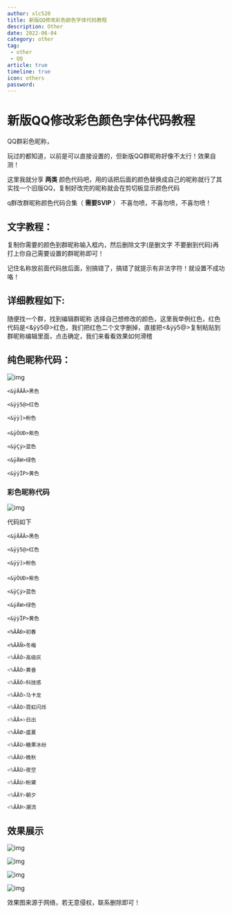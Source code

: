 ```yaml
---
author: xlc520
title: 新版QQ修改彩色颜色字体代码教程
description: Other
date: 2022-06-04
category: other
tag: 
 - other
 - QQ
article: true
timeline: true
icon: others
password: 
---
```


# 新版QQ修改彩色颜色字体代码教程

QQ群彩色昵称， 

 玩过的都知道，以前是可以直接设置的，但新版QQ群昵称好像不太行！效果自测！

这里我就分享 **两类** 颜色代码吧，用的话把后面的颜色替换成自己的昵称就行了其实找一个旧版QQ，复制好改完的昵称就会在剪切板显示颜色代码

q群改群昵称颜色代码合集（ **需要SVIP** ） 不喜勿喷，不喜勿喷，不喜勿喷！

## 文字教程：

复制你需要的颜色到群昵称输入框内，然后删除文字(是删文字 不要删到代码)再打上你自己需要设置的群昵称即可！

记住名称放前面代码放后面，别搞错了，搞错了就提示有非法字符！就设置不成功咯！

## 详细教程如下:

随便找一个群，找到编辑群昵称 选择自己想修改的颜色，这里我举例红色，红色代码是<&ÿÿ5@>红色，我们把红色二个文字删掉，直接把<&ÿÿ5@>复制粘贴到群昵称编辑里面，点击确定，我们来看看效果如何滑稽

## 纯色昵称代码：

![img](http://alist.ciberviler.top/d/ecloud180/images/blogImage/1620-16536501289982.jpeg)

```
<&ÿĀĀĀ>黑色

<&ÿÿ5@>红色

<&ÿÿ]>粉色

<&ÿÒUÐ>紫色

<&ÿÇý>蓝色

<&ÿÄW>绿色
  
<&ÿÿÏP>黄色
```

### 彩色昵称代码

![img](http://alist.ciberviler.top/d/ecloud180/images/blogImage/1620-16536501289981.jpeg)

代码如下

```
<&ÿĀĀĀ>黑色
```

```
<&ÿÿ5@>红色
```

```
<&ÿÿ]>粉色
```

```
<&ÿÒUÐ>紫色
```

```
<&ÿÇý>蓝色
```

```
<&ÿÄW>绿色
```

```
<&ÿÿÏP>黄色
```

```
<%ĀĀÐ>初春
```

```
<%ĀĀÑ>冬梅
```

```js
<%ĀĀÒ>高级灰
```

```js
<%ĀĀÓ>黄昏
```

```js
<%ĀĀÔ>科技感
```

```js
<%ĀĀÕ>马卡龙
```

```js
<%ĀĀÖ>霓虹闪烁
```

```js
<%ĀĀ×>日出
```

```js
<%ĀĀØ>盛夏
```

```js
<%ĀĀÙ>糖果冰纷
```

```js
<%ĀĀÚ>晚秋
```

```js
<%ĀĀÛ>夜空
```

```js
<%ĀĀÜ>粉黛
```

```js
<%ĀĀÝ>朝夕
```

```js
<%ĀĀÞ>潮流
```

## 效果展示

![img](http://alist.ciberviler.top/d/ecloud180/images/blogImage/1620-16536501289982.png)

![img](http://alist.ciberviler.top/d/ecloud180/images/blogImage/1620-16536501289983.jpeg)

![img](http://alist.ciberviler.top/d/ecloud180/images/blogImage/1620-16536501289984.jpeg)

![img](http://alist.ciberviler.top/d/ecloud180/images/blogImage/1620-16536501289985.jpeg)

   效果图来源于网络，若无意侵权，联系删除即可！